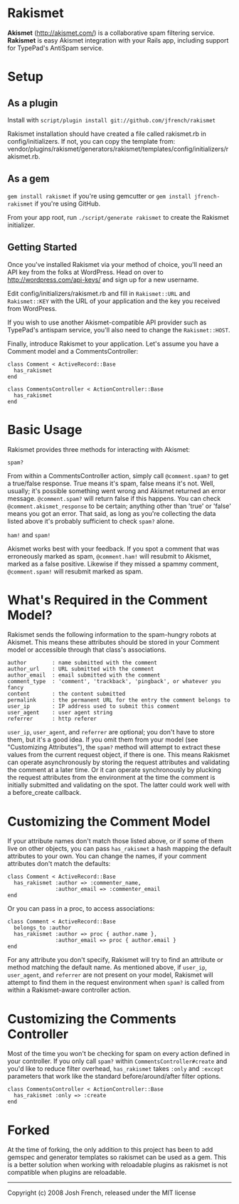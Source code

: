 Rakismet
========

**Akismet** (<http://akismet.com/>) is a collaborative spam filtering service.
**Rakismet** is easy Akismet integration with your Rails app, including support
for TypePad's AntiSpam service.


Setup
=====

As a plugin
-----------

Install with `script/plugin install git://github.com/jfrench/rakismet`

Rakismet installation should have created a file called rakismet.rb in
config/initializers. If not, you can copy the template from:
vendor/plugins/rakismet/generators/rakismet/templates/config/initializers/rakismet.rb.

As a gem
--------

`gem install rakismet` if you're using gemcutter or 
`gem install jfrench-rakismet` if you're using GitHub.

From your app root, run `./script/generate rakismet` to create the Rakismet
initializer.

Getting Started
---------------

Once you've installed Rakismet via your method of choice, you'll need an API 
key from the folks at WordPress. Head on over to http://wordpress.com/api-keys/ 
and sign up for a new username.

Edit config/initializers/rakismet.rb and fill in `Rakismet::URL` and
`Rakismet::KEY` with the URL of your application and the key you received
from WordPress.

If you wish to use another Akismet-compatible API provider such as TypePad's
antispam service, you'll also need to change the `Rakismet::HOST`.

Finally, introduce Rakismet to your application. Let's assume you have a Comment
model and a CommentsController:

    class Comment < ActiveRecord::Base
      has_rakismet
    end

    class CommentsController < ActionController::Base
      has_rakismet
    end


Basic Usage
===========

Rakismet provides three methods for interacting with Akismet:

  `spam?`

From within a CommentsController action, simply call `@comment.spam?` to get a
true/false response. True means it's spam, false means it's not. Well,
usually; it's possible something went wrong and Akismet returned an error
message. `@comment.spam?` will return false if this happens. You can check
`@comment.akismet_response` to be certain; anything other than 'true' or
'false' means you got an error. That said, as long as you're collecting the
data listed above it's probably sufficient to check `spam?` alone.

  `ham!` and `spam!`

Akismet works best with your feedback. If you spot a comment that was
erroneously marked as spam, `@comment.ham!` will resubmit to Akismet, marked
as a false positive. Likewise if they missed a spammy comment,
`@comment.spam!` will resubmit marked as spam.


What's Required in the Comment Model?
=====================================

Rakismet sends the following information to the spam-hungry robots at Akismet.
This means these attributes should be stored in your Comment model or
accessible through that class's associations.

    author        : name submitted with the comment
    author_url    : URL submitted with the comment
    author_email  : email submitted with the comment
    comment_type  : 'comment', 'trackback', 'pingback', or whatever you fancy
    content       : the content submitted
    permalink     : the permanent URL for the entry the comment belongs to
    user_ip       : IP address used to submit this comment
    user_agent    : user agent string
    referrer      : http referer

`user_ip`, `user_agent`, and `referrer` are optional; you don't have to store
them, but it's a good idea. If you omit them from your model (see "Customizing
Attributes"), the `spam?` method will attempt to extract these values from the
current request object, if there is one. This means Rakismet can operate
asynchronously by storing the request attributes and validating the comment at
a later time. Or it can operate synchronously by plucking the request
attributes from the environment at the time the comment is initially submitted
and validating on the spot. The latter could work well with a before_create
callback.


Customizing the Comment Model
=============================

If your attribute names don't match those listed above, or if some of them
live on other objects, you can pass `has_rakismet` a hash mapping the default 
attributes to your own. You can change the names, if your comment attributes
don't match the defaults:

    class Comment < ActiveRecord::Base
      has_rakismet :author => :commenter_name,
                   :author_email => :commenter_email
    end

Or you can pass in a proc, to access associations:

    class Comment < ActiveRecord::Base
      belongs_to :author
      has_rakismet :author => proc { author.name },
                   :author_email => proc { author.email }
    end

For any attribute you don't specify, Rakismet will try to find an attribute or 
method matching the default name. As mentioned above, if `user_ip`,
`user_agent`, and `referrer` are not present on your model, Rakismet will
attempt to find them in the request environment when `spam?` is called from
within a Rakismet-aware controller action.

Customizing the Comments Controller
===================================

Most of the time you won't be checking for spam on every action defined in
your controller. If you only call `spam?` within `CommentsController#create` 
and you'd like to reduce filter overhead, `has_rakismet` takes `:only` and
`:except` parameters that work like the standard before/around/after filter
options.

    class CommentsController < ActionController::Base
      has_rakismet :only => :create
    end

Forked
=============================

At the time of forking, the only addition to this project has been to add gemspec 
and generator templates so rakismet can be used as a gem. This is a better solution
when working with reloadable plugins as rakismet is not compatible when plugins are
reloadable.
    
--------------------------------------------------------------
Copyright (c) 2008 Josh French, released under the MIT license
